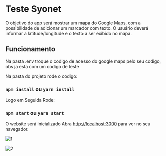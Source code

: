 # Teste Syonet

O objetivo do app será mostrar um mapa do Google Maps, com a
possibilidade de adicionar um marcador com texto. O usuário deverá informar a latitude/longitude
e o texto a ser exibido no mapa.

## Funcionamento

Na pasta .env troque o codigo de acesso do google maps pelo seu codigo, obs ja esta com um codigo de teste

Na pasta do projeto rode o codigo:

### `npm install` ou `yarn install`

Logo em Seguida Rode:
### `npm start` ou `yarn start`

O website será inicializado
Abra [http://localhost:3000](http://localhost:3000) para ver no seu navegador.


![1](https://user-images.githubusercontent.com/46730164/168183534-9168a409-817a-4e76-a429-9db951ed73ab.png)


![2](https://user-images.githubusercontent.com/46730164/168183613-316887c2-4c57-49f5-a620-2c8b809db9ca.png)
